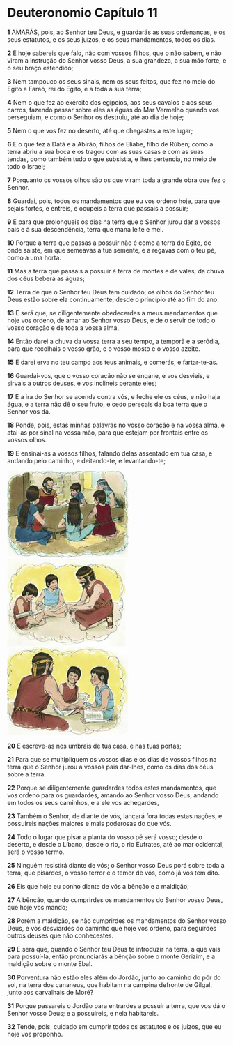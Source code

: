 # Deuteronomio Capítulo 11

**1** 	AMARÁS, pois, ao Senhor teu Deus, e guardarás as suas ordenanças, e os seus estatutos, e os seus juízos, e os seus mandamentos, todos os dias.

**2** 	E hoje sabereis que falo, não com vossos filhos, que o não sabem, e não viram a instrução do Senhor vosso Deus, a sua grandeza, a sua mão forte, e o seu braço estendido;

**3** 	Nem tampouco os seus sinais, nem os seus feitos, que fez no meio do Egito a Faraó, rei do Egito, e a toda a sua terra;

**4** 	Nem o que fez ao exército dos egípcios, aos seus cavalos e aos seus carros, fazendo passar sobre eles as águas do Mar Vermelho quando vos perseguiam, e como o Senhor os destruiu, até ao dia de hoje;

**5** 	Nem o que vos fez no deserto, até que chegastes a este lugar;

**6** 	E o que fez a Datã e a Abirão, filhos de Eliabe, filho de Rúben; como a terra abriu a sua boca e os tragou com as suas casas e com as suas tendas, como também tudo o que subsistia, e lhes pertencia, no meio de todo o Israel;

**7** 	Porquanto os vossos olhos são os que viram toda a grande obra que fez o Senhor.

**8** 	Guardai, pois, todos os mandamentos que eu vos ordeno hoje, para que sejais fortes, e entreis, e ocupeis a terra que passais a possuir;

**9** 	E para que prolongueis os dias na terra que o Senhor jurou dar a vossos pais e à sua descendência, terra que mana leite e mel.

**10** 	Porque a terra que passas a possuir não é como a terra do Egito, de onde saíste, em que semeavas a tua semente, e a regavas com o teu pé, como a uma horta.

**11** 	Mas a terra que passais a possuir é terra de montes e de vales; da chuva dos céus beberá as águas;

**12** 	Terra de que o Senhor teu Deus tem cuidado; os olhos do Senhor teu Deus estão sobre ela continuamente, desde o princípio até ao fim do ano.

**13** 	E será que, se diligentemente obedecerdes a meus mandamentos que hoje vos ordeno, de amar ao Senhor vosso Deus, e de o servir de todo o vosso coração e de toda a vossa alma,

**14** 	Então darei a chuva da vossa terra a seu tempo, a temporã e a serôdia, para que recolhais o vosso grão, e o vosso mosto e o vosso azeite.

**15** 	E darei erva no teu campo aos teus animais, e comerás, e fartar-te-ás.

**16** 	Guardai-vos, que o vosso coração não se engane, e vos desvieis, e sirvais a outros deuses, e vos inclineis perante eles;

**17** 	E a ira do Senhor se acenda contra vós, e feche ele os céus, e não haja água, e a terra não dê o seu fruto, e cedo pereçais da boa terra que o Senhor vos dá.

**18** 	Ponde, pois, estas minhas palavras no vosso coração e na vossa alma, e atai-as por sinal na vossa mão, para que estejam por frontais entre os vossos olhos.

**19** 	E ensinai-as a vossos filhos, falando delas assentado em tua casa, e andando pelo caminho, e deitando-te, e levantando-te;

![](../Images/SweetPublishing/5-11-1.jpg) ![](../Images/SweetPublishing/5-11-2.jpg) ![](../Images/SweetPublishing/5-11-3.jpg) 

**20** 	E escreve-as nos umbrais de tua casa, e nas tuas portas;

**21** 	Para que se multipliquem os vossos dias e os dias de vossos filhos na terra que o Senhor jurou a vossos pais dar-lhes, como os dias dos céus sobre a terra.

**22** 	Porque se diligentemente guardardes todos estes mandamentos, que vos ordeno para os guardardes, amando ao Senhor vosso Deus, andando em todos os seus caminhos, e a ele vos achegardes,

**23** 	Também o Senhor, de diante de vós, lançará fora todas estas nações, e possuireis nações maiores e mais poderosas do que vós.

**24** 	Todo o lugar que pisar a planta do vosso pé será vosso; desde o deserto, e desde o Líbano, desde o rio, o rio Eufrates, até ao mar ocidental, será o vosso termo.

**25** 	Ninguém resistirá diante de vós; o Senhor vosso Deus porá sobre toda a terra, que pisardes, o vosso terror e o temor de vós, como já vos tem dito.

**26** 	Eis que hoje eu ponho diante de vós a bênção e a maldição;

**27** 	A bênção, quando cumprirdes os mandamentos do Senhor vosso Deus, que hoje vos mando;

**28** 	Porém a maldição, se não cumprirdes os mandamentos do Senhor vosso Deus, e vos desviardes do caminho que hoje vos ordeno, para seguirdes outros deuses que não conhecestes.

**29** 	E será que, quando o Senhor teu Deus te introduzir na terra, a que vais para possuí-la, então pronunciarás a bênção sobre o monte Gerizim, e a maldição sobre o monte Ebal.

**30** 	Porventura não estão eles além do Jordão, junto ao caminho do pôr do sol, na terra dos cananeus, que habitam na campina defronte de Gilgal, junto aos carvalhais de Moré?

**31** 	Porque passareis o Jordão para entrardes a possuir a terra, que vos dá o Senhor vosso Deus; e a possuireis, e nela habitareis.

**32** 	Tende, pois, cuidado em cumprir todos os estatutos e os juízos, que eu hoje vos proponho.

